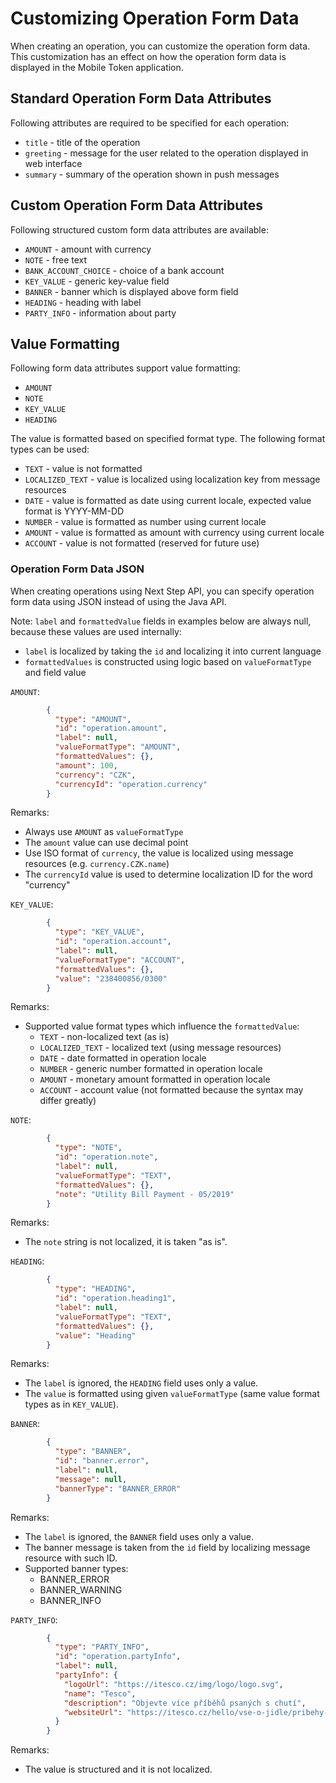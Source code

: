 # Customizing Operation Form Data

When creating an operation, you can customize the operation form data. This customization has an effect on how the operation form data is displayed in the Mobile Token application.

## Standard Operation Form Data Attributes

Following attributes are required to be specified for each operation:
- `title` - title of the operation
- `greeting` - message for the user related to the operation displayed in web interface
- `summary` - summary of the operation shown in push messages

## Custom Operation Form Data Attributes

Following structured custom form data attributes are available:
- `AMOUNT` - amount with currency
- `NOTE` - free text
- `BANK_ACCOUNT_CHOICE` - choice of a bank account
- `KEY_VALUE` - generic key-value field
- `BANNER` - banner which is displayed above form field
- `HEADING` - heading with label 
- `PARTY_INFO` - information about party

## Value Formatting

Following form data attributes support value formatting:
- `AMOUNT`
- `NOTE`
- `KEY_VALUE`
- `HEADING`

The value is formatted based on specified format type. The following format types can be used:
- `TEXT` - value is not formatted
- `LOCALIZED_TEXT` - value is localized using localization key from message resources
- `DATE` - value is formatted as date using current locale, expected value format is YYYY-MM-DD
- `NUMBER` - value is formatted as number using current locale
- `AMOUNT` - value is formatted as amount with currency using current locale
- `ACCOUNT` - value is not formatted (reserved for future use)

### Operation Form Data JSON

When creating operations using Next Step API, you can specify operation form data using JSON instead of using the Java API.

Note: `label` and `formattedValue` fields in examples below are always null, because these values are used internally:
- `label` is localized by taking the `id` and localizing it into current language
- `formattedValues` is constructed using logic based on `valueFormatType` and field value

`AMOUNT`:
```json
        {
          "type": "AMOUNT",
          "id": "operation.amount",
          "label": null,
          "valueFormatType": "AMOUNT",
          "formattedValues": {},
          "amount": 100,
          "currency": "CZK",
          "currencyId": "operation.currency"
        }
```

Remarks:
- Always use `AMOUNT` as `valueFormatType`
- The `amount` value can use decimal point
- Use ISO format of `currency`, the value is localized using message resources (e.g. `currency.CZK.name`)
- The `currencyId` value is used to determine localization ID for the word "currency"

`KEY_VALUE`:
```json
        {
          "type": "KEY_VALUE",
          "id": "operation.account",
          "label": null,
          "valueFormatType": "ACCOUNT",
          "formattedValues": {},
          "value": "238400856/0300"
        }
```
Remarks:
- Supported value format types which influence the `formattedValue`: 
  - `TEXT` - non-localized text (as is)
  - `LOCALIZED_TEXT` - localized text (using message resources)
  - `DATE` - date formatted in operation locale
  - `NUMBER` - generic number formatted in operation locale
  - `AMOUNT` - monetary amount formatted in operation locale
  - `ACCOUNT` - account value (not formatted because the syntax may differ greatly)

`NOTE`:
```json
        {
          "type": "NOTE",
          "id": "operation.note",
          "label": null,
          "valueFormatType": "TEXT",
          "formattedValues": {},
          "note": "Utility Bill Payment - 05/2019"
        }
```

Remarks:
- The `note` string is not localized, it is taken "as is".

`HEADING`:
```json
        {
          "type": "HEADING",
          "id": "operation.heading1",
          "label": null,
          "valueFormatType": "TEXT",
          "formattedValues": {},
          "value": "Heading"
        }
```

Remarks:
- The `label` is ignored, the `HEADING` field uses only a value.
- The `value` is formatted using given `valueFormatType` (same value format types as in `KEY_VALUE`).

`BANNER`:
```json
        {
          "type": "BANNER",
          "id": "banner.error",
          "label": null,
          "message": null,
          "bannerType": "BANNER_ERROR"
        }
```

Remarks:
- The `label` is ignored, the `BANNER` field uses only a value.
- The banner message is taken from the `id` field by localizing message resource with such ID.
- Supported banner types:
   - BANNER_ERROR
   - BANNER_WARNING
   - BANNER_INFO

`PARTY_INFO`:
```json
        {
          "type": "PARTY_INFO",
          "id": "operation.partyInfo",
          "label": null,
          "partyInfo": {
            "logoUrl": "https://itesco.cz/img/logo/logo.svg",
            "name": "Tesco",
            "description": "Objevte více příběhů psaných s chutí",
            "websiteUrl": "https://itesco.cz/hello/vse-o-jidle/pribehy-psane-s-chuti/clanek/tomovy-burgery-pro-zapalene-fanousky/15012"
          }
        }
```

Remarks:
- The value is structured and it is not localized.
